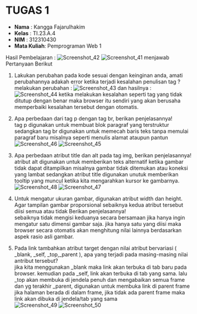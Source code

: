 # TUGAS 1
- **Nama**    : Kangga Fajarulhakim
- **Kelas**   : TI.23.A.4
- **NIM**     : 312310430
- **Mata Kuliah**: Pemprograman Web 1

Hasil Pembelajaran :
![Screenshot_42](https://github.com/user-attachments/assets/22e534dc-2110-4e92-88a7-6ea88923153e)
![Screenshot_41](https://github.com/user-attachments/assets/2c1e0ce5-3f40-4f3b-9a70-94424355a27c)
menjawab Pertanyaan Berikut
1. Lakukan perubahan pada kode sesuai dengan keinginan anda, amati perubahannya adakah error ketika terjadi kesalahan penulisan tag ? <br>
   melakukan perubahan :
   ![Screenshot_43](https://github.com/user-attachments/assets/45b10a7d-b495-4486-9b0b-bb3a76ae2143)
   dan hasilnya :
   ![Screenshot_44](https://github.com/user-attachments/assets/95bf08df-44c6-4afc-874f-9d6b800782a4)
   ketika melakukan kesalahan seperti tag yang tidak ditutup dengan benar maka  browser itu sendiri yang akan berusaha memperbaiki kesalahan tersebut dengan otomatis.
    
2. Apa perbedaan dari tag p dengan tag br, berikan penjelasannya! <br>
   tag p digunakan untuk membuat blok paragraf yang terstruktur sedangkan tag br digunakan untuk memecah baris teks tanpa memulai paragraf baru misalnya seperti menulis alamat ataupun  pantun <br>
    ![Screenshot_46](https://github.com/user-attachments/assets/75fcea2d-3339-4f3d-97bb-a8643879f200)
    ![Screenshot_45](https://github.com/user-attachments/assets/0e3419ed-655f-45ca-bd6f-88e5037baeb5)
   
3. Apa perbedaan atribut title dan alt pada tag img, berikan penjelasannya! <br>
   atribut alt digunakan untuk memberikan teks alternatif ketika gambar tidak dapat ditampilkan misalnya gambar tidak ditemukan atau koneksi yang lambat sedangkan atribut title digunakan unutuk memberikan tooltip yang muncul ketika kita mengarahkan kursor ke gambarnya. <br>
   ![Screenshot_48](https://github.com/user-attachments/assets/7be52bef-05ba-4e26-8d44-569d9bd4ac14)
   ![Screenshot_47](https://github.com/user-attachments/assets/b9f4fd89-39ea-4416-bc89-dff97721bfad)
   
4. Untuk mengatur ukuran gambar, digunakan atribut width dan height. Agar tampilan gambar proporsional sebaiknya kedua atribut tersebut diisi semua atau tidak Berikan penjelasannya! <br>
   sebaiknya tidak mengisi keduanya secara bersamaan jika hanya ingin mengatur satu dimensi gambar saja. jika hanya satu yang diisi maka browser secara otomatis akan menghitung nilai   lainnya berdasarkan aspek rasio asli gambar.

5. Pada link tambahkan atribut target dengan nilai atribut bervariasi ( _blank, _self, _top,_parent ), apa yang terjadi pada masing-masing nilai antribut tersebut? <br>
   jika kita menggunakan _blank maka link akan terbuka di tab baru pada browser. kemudian pada _self, link akan terbuka di tab yang sama. lalu _top akan membuka di jendela penuh dan mengabaikan semua frame dan yg terakhir _parent, digunakan untuk membuka link di parent frame jika halaman berada di dalam frame, jika tidak ada parent frame maka link akan dibuka di jendela/tab yang sama <br>
   ![Screenshot_49](https://github.com/user-attachments/assets/077e419d-f2e9-489b-b550-4edf9d569805)
   ![Screenshot_50](https://github.com/user-attachments/assets/163a8994-1e37-49db-8eaa-32c796d6e5ab)
